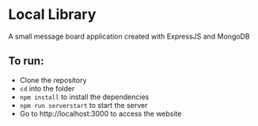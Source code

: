 # Local Library

A small message board application created with ExpressJS and MongoDB

## To run:

- Clone the repository
- `cd` into the folder
- `npm install` to install the dependencies
- `npm run serverstart` to start the server
- Go to http://localhost:3000 to access the website
